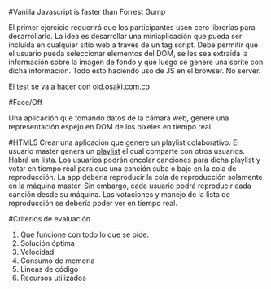 #Vanilla Javascript is faster than Forrest Gump

El primer ejercicio requerirá que los participantes usen cero librerías para desarrollarlo. 
La idea es desarrollar una miniaplicación que pueda ser incluída en cualquier sitio web a través de un tag script.
Debe permitir que el usuario pueda seleccionar elementos del DOM, se les sea extraída la información sobre la imagen de fondo y que luego se genere una sprite con dicha información. 
Todo esto haciendo uso de JS en el browser. No server.

El test se va a hacer con [old.osaki.com.co](http://old.osaki.com.co)


#Face/Off

Una aplicación que tomando datos de la cámara web, genere una representación espejo en DOM de los pixeles en tiempo real.

#HTML5
Crear una aplicación que genere un playlist colaborativo. El usuario master genera un [playlist](https://github.com/BogotaJS/bday2012/blob/master/playlist.md) el cual comparte con otros usuarios. Habrá un lista. Los usuarios podrán encolar canciones para dicha playlist y votar en tiempo real para que una canción suba o baje en la cola de reproducción. La app debería reproducir la cola de reproducción solamente en la máquina master. Sin embargo, cada usuario podrá reproducir cada canción desde su máquina. Las votaciones y manejo de la lista de reproducción se debería poder ver en tiempo real.


#Criterios de evaluación
1. Que funcione con todo lo que se pide.
2. Solución óptima
3. Velocidad
4. Consumo de memoria
5. Lineas de código
6. Recursos utilizados
